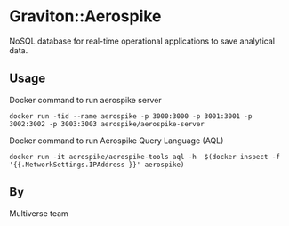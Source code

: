 Graviton::Aerospike
====

NoSQL database for real-time operational applications to save analytical data.

## Usage

Docker command to run aerospike server
```
docker run -tid --name aerospike -p 3000:3000 -p 3001:3001 -p 3002:3002 -p 3003:3003 aerospike/aerospike-server
```

Docker command to run Aerospike Query Language (AQL)
```
docker run -it aerospike/aerospike-tools aql -h  $(docker inspect -f '{{.NetworkSettings.IPAddress }}' aerospike)
```

## By
Multiverse team
